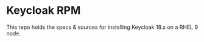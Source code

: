# Keycloak RPM

This repo holds the specs & sources for installing Keycloak 18.x on a RHEL 9
node.

